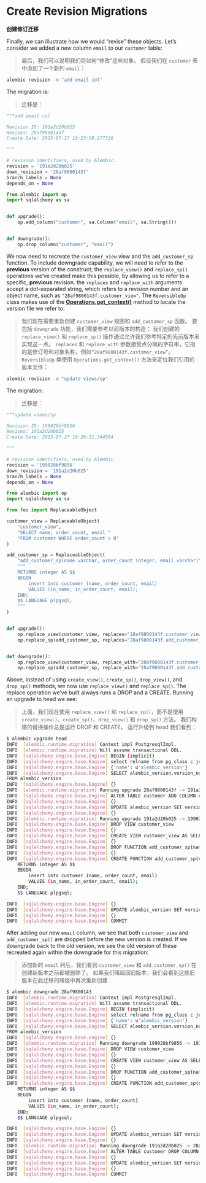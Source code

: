 # Create Revision Migrations

**创建修订迁移**

[Operations.get_context()]: ../en/ops.html#alembic.operations.Operations.get_context

Finally, we can illustrate how we would “revise” these objects. Let’s consider we added a new column `email` to our `customer` table:

> 最后，我们可以说明我们将如何“修改”这些对象。 假设我们在 `customer` 表中添加了一个新列 `email`：

```bash
alembic revision -m "add email col"
```

The migration is:

> 迁移是：

```python
"""add email col

Revision ID: 191a2d20b025
Revises: 28af9800143f
Create Date: 2015-07-27 16:25:59.277326

"""

# revision identifiers, used by Alembic.
revision = '191a2d20b025'
down_revision = '28af9800143f'
branch_labels = None
depends_on = None

from alembic import op
import sqlalchemy as sa


def upgrade():
    op.add_column("customer", sa.Column("email", sa.String()))


def downgrade():
    op.drop_column("customer", "email")
```

We now need to recreate the `customer_view` view and the `add_customer_sp` function. To include downgrade capability, we will need to refer to the **previous** version of the construct; the `replace_view()` and `replace_sp()` operations we’ve created make this possible, by allowing us to refer to a specific, **previous** revision. the `replaces` and `replace_with` arguments accept a dot-separated string, which refers to a revision number and an object name, such as `"28af9800143f.customer_view"`. The `ReversibleOp` class makes use of the **[Operations.get_context()]** method to locate the version file we refer to:

> 我们现在需要重新创建 `customer_view` 视图和 `add_customer_sp` 函数。 要包括 `downgrade` 功能，我们需要参考以前版本的构造； 我们创建的 `replace_view()` 和 `replace_sp()` 操作通过允许我们参考特定的先前版本来实现这一点。 `replaces` 和 `replace_with` 参数接受点分隔的字符串，它指的是修订号和对象名称，例如`“28af9800143f.customer_view”`。 `ReversibleOp` 类使用 `Operations.get_context()` 方法来定位我们引用的版本文件：

```bash
alembic revision -m "update views/sp"
```

The migration:

> 迁移是：

```python
"""update views/sp

Revision ID: 199028bf9856
Revises: 191a2d20b025
Create Date: 2015-07-27 16:26:31.344504

"""

# revision identifiers, used by Alembic.
revision = '199028bf9856'
down_revision = '191a2d20b025'
branch_labels = None
depends_on = None

from alembic import op
import sqlalchemy as sa

from foo import ReplaceableObject

customer_view = ReplaceableObject(
    "customer_view",
    "SELECT name, order_count, email "
    "FROM customer WHERE order_count > 0"
)

add_customer_sp = ReplaceableObject(
    "add_customer_sp(name varchar, order_count integer, email varchar)",
    """
    RETURNS integer AS $$
    BEGIN
        insert into customer (name, order_count, email)
        VALUES (in_name, in_order_count, email);
    END;
    $$ LANGUAGE plpgsql;
    """
)


def upgrade():
    op.replace_view(customer_view, replaces="28af9800143f.customer_view")
    op.replace_sp(add_customer_sp, replaces="28af9800143f.add_customer_sp")


def downgrade():
    op.replace_view(customer_view, replace_with="28af9800143f.customer_view")
    op.replace_sp(add_customer_sp, replace_with="28af9800143f.add_customer_sp")
```

Above, instead of using `create_view()`, `create_sp()`, `drop_view()`, and `drop_sp()` methods, we now use `replace_view()` and `replace_sp()`. The replace operation we’ve built always runs a DROP and a CREATE. Running an upgrade to head we see:

> 上面，我们现在使用 `replace_view()` 和 `replace_sp()`，而不是使用 `create_view()`、`create_sp()`、`drop_view()` 和 `drop_sp()` 方法。 我们构建的替换操作总是运行 DROP 和 CREATE。 运行升级到 head 我们看到：

```bash
$ alembic upgrade head
INFO  [alembic.runtime.migration] Context impl PostgresqlImpl.
INFO  [alembic.runtime.migration] Will assume transactional DDL.
INFO  [sqlalchemy.engine.base.Engine] BEGIN (implicit)
INFO  [sqlalchemy.engine.base.Engine] select relname from pg_class c join pg_namespace n on n.oid=c.relnamespace where pg_catalog.pg_table_is_visible(c.oid) and relname=%(name)s
INFO  [sqlalchemy.engine.base.Engine] {'name': u'alembic_version'}
INFO  [sqlalchemy.engine.base.Engine] SELECT alembic_version.version_num
FROM alembic_version
INFO  [sqlalchemy.engine.base.Engine] {}
INFO  [alembic.runtime.migration] Running upgrade 28af9800143f -> 191a2d20b025, add email col
INFO  [sqlalchemy.engine.base.Engine] ALTER TABLE customer ADD COLUMN email VARCHAR
INFO  [sqlalchemy.engine.base.Engine] {}
INFO  [sqlalchemy.engine.base.Engine] UPDATE alembic_version SET version_num='191a2d20b025' WHERE alembic_version.version_num = '28af9800143f'
INFO  [sqlalchemy.engine.base.Engine] {}
INFO  [alembic.runtime.migration] Running upgrade 191a2d20b025 -> 199028bf9856, update views/sp
INFO  [sqlalchemy.engine.base.Engine] DROP VIEW customer_view
INFO  [sqlalchemy.engine.base.Engine] {}
INFO  [sqlalchemy.engine.base.Engine] CREATE VIEW customer_view AS SELECT name, order_count, email FROM customer WHERE order_count > 0
INFO  [sqlalchemy.engine.base.Engine] {}
INFO  [sqlalchemy.engine.base.Engine] DROP FUNCTION add_customer_sp(name varchar, order_count integer)
INFO  [sqlalchemy.engine.base.Engine] {}
INFO  [sqlalchemy.engine.base.Engine] CREATE FUNCTION add_customer_sp(name varchar, order_count integer, email varchar)
    RETURNS integer AS $$
    BEGIN
        insert into customer (name, order_count, email)
        VALUES (in_name, in_order_count, email);
    END;
    $$ LANGUAGE plpgsql;

INFO  [sqlalchemy.engine.base.Engine] {}
INFO  [sqlalchemy.engine.base.Engine] UPDATE alembic_version SET version_num='199028bf9856' WHERE alembic_version.version_num = '191a2d20b025'
INFO  [sqlalchemy.engine.base.Engine] {}
INFO  [sqlalchemy.engine.base.Engine] COMMIT
```

After adding our new `email` column, we see that both `customer_view` and `add_customer_sp()` are dropped before the new version is created. If we downgrade back to the old version, we see the old version of these recreated again within the downgrade for this migration:

> 添加新的 `email` 列后，我们看到 `customer_view` 和 `add_customer_sp()` 在创建新版本之前都被删除了。 如果我们降级回旧版本，我们会看到这些旧版本在此迁移的降级中再次重新创建：

```bash
$ alembic downgrade 28af9800143
INFO  [alembic.runtime.migration] Context impl PostgresqlImpl.
INFO  [alembic.runtime.migration] Will assume transactional DDL.
INFO  [sqlalchemy.engine.base.Engine] BEGIN (implicit)
INFO  [sqlalchemy.engine.base.Engine] select relname from pg_class c join pg_namespace n on n.oid=c.relnamespace where pg_catalog.pg_table_is_visible(c.oid) and relname=%(name)s
INFO  [sqlalchemy.engine.base.Engine] {'name': u'alembic_version'}
INFO  [sqlalchemy.engine.base.Engine] SELECT alembic_version.version_num
FROM alembic_version
INFO  [sqlalchemy.engine.base.Engine] {}
INFO  [alembic.runtime.migration] Running downgrade 199028bf9856 -> 191a2d20b025, update views/sp
INFO  [sqlalchemy.engine.base.Engine] DROP VIEW customer_view
INFO  [sqlalchemy.engine.base.Engine] {}
INFO  [sqlalchemy.engine.base.Engine] CREATE VIEW customer_view AS SELECT name, order_count FROM customer WHERE order_count > 0
INFO  [sqlalchemy.engine.base.Engine] {}
INFO  [sqlalchemy.engine.base.Engine] DROP FUNCTION add_customer_sp(name varchar, order_count integer, email varchar)
INFO  [sqlalchemy.engine.base.Engine] {}
INFO  [sqlalchemy.engine.base.Engine] CREATE FUNCTION add_customer_sp(name varchar, order_count integer)
    RETURNS integer AS $$
    BEGIN
        insert into customer (name, order_count)
        VALUES (in_name, in_order_count);
    END;
    $$ LANGUAGE plpgsql;

INFO  [sqlalchemy.engine.base.Engine] {}
INFO  [sqlalchemy.engine.base.Engine] UPDATE alembic_version SET version_num='191a2d20b025' WHERE alembic_version.version_num = '199028bf9856'
INFO  [sqlalchemy.engine.base.Engine] {}
INFO  [alembic.runtime.migration] Running downgrade 191a2d20b025 -> 28af9800143f, add email col
INFO  [sqlalchemy.engine.base.Engine] ALTER TABLE customer DROP COLUMN email
INFO  [sqlalchemy.engine.base.Engine] {}
INFO  [sqlalchemy.engine.base.Engine] UPDATE alembic_version SET version_num='28af9800143f' WHERE alembic_version.version_num = '191a2d20b025'
INFO  [sqlalchemy.engine.base.Engine] {}
INFO  [sqlalchemy.engine.base.Engine] COMMIT
```
